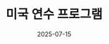 ---
title: "미국 연수 프로그램"
summary: "UNLV AI Workshop"
date: 2025-07-15
draft: false
external_link: "/experience/"
featured:
  image: "/uploads/experience/unlv.jpg"
---